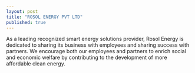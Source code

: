 ```yaml
---
layout: post
title: "ROSOL ENERGY PVT LTD"
published: true
---
```


As a leading recognized smart energy solutions provider, Rosol Energy is dedicated to sharing its business with employees and sharing success with partners. We encourage both our employees and partners to enrich social and economic welfare by contributing to the development of more affordable clean energy.
